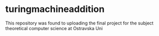 # turingmachineaddition
This repository was found to uploading the final project for the subject theoretical computer science at Ostravska Uni

